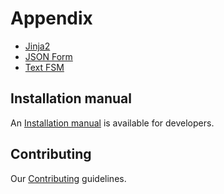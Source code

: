 # Appendix

- [Jinja2](appendix_sub/appendix_jinja2.md)
- [JSON Form](appendix_sub/appendix_jsonform.md)
- [Text FSM](appendix_sub/appendix_textfsm.md)

## Installation manual 

An [Installation manual](installation.md) is available for developers.

## Contributing

Our [Contributing](CONTRIBUTING.md) guidelines.

<!-- ## Changelog

[Changelog](CHANGELOG.md) -->